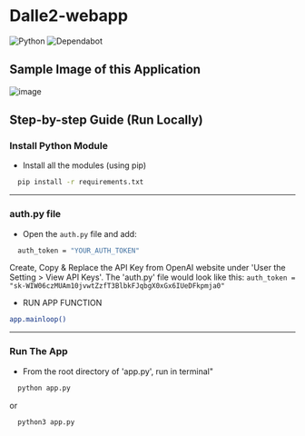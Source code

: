 # Dalle2-webapp

![Python](https://img.shields.io/badge/python-3670A0?style=for-the-badge&logo=python&logoColor=ffdd54)
![Dependabot](https://img.shields.io/badge/dependabot-025E8C?style=for-the-badge&logo=dependabot&logoColor=white)

## Sample Image of this Application
![image](https://user-images.githubusercontent.com/95544839/220708010-2a64b06f-530b-46ad-b41c-020e5d2a5522.png)


## Step-by-step Guide (Run Locally)
### Install Python Module
- Install all the modules (using pip)
```bash
  pip install -r requirements.txt
```

---
### auth.py file
- Open the ```auth.py``` file and add: 
```bash
  auth_token = "YOUR_AUTH_TOKEN"
```
Create, Copy & Replace the API Key from OpenAI website under 'User the Setting > View API Keys'. The 'auth.py' file would look like this: `auth_token = "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"`

- RUN APP FUNCTION
```bash
app.mainloop()
```

---
### Run The App
- From the root directory of 'app.py', run in terminal" 
```bash
  python app.py
```
or
```bash
  python3 app.py
```
